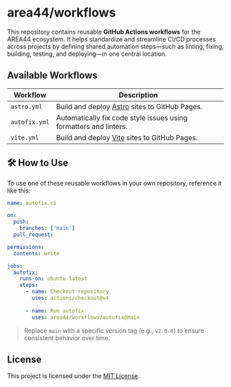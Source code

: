# area44/workflows

This repository contains reusable **GitHub Actions workflows** for the AREA44 ecosystem. It helps standardize and streamline CI/CD processes across projects by defining shared automation steps—such as linting, fixing, building, testing, and deploying—in one central location.

## Available Workflows

| Workflow        | Description                                                                 |
|-----------------|-----------------------------------------------------------------------------|
| `astro.yml`     | Build and deploy [Astro](https://astro.build/) sites to GitHub Pages.       |
| `autofix.yml`   | Automatically fix code style issues using formatters and linters.           |
| `vite.yml`      | Build and deploy [Vite](https://vitejs.dev/) sites to GitHub Pages.         |

## 🛠️ How to Use

To use one of these reusable workflows in your own repository, reference it like this:

```yaml
name: autofix.ci

on:
  push:
    branches: ['main']
  pull_request:

permissions:
  contents: write

jobs:
  autofix:
    runs-on: ubuntu-latest
    steps:
      - name: Checkout repository
        uses: actions/checkout@v4
      
      - name: Run autofix
        uses: area44/workflows/autofix@main
```

> Replace `main` with a specific version tag (e.g., `v2.0.0`) to ensure consistent behavior over time.

## License

This project is licensed under the [MIT License](LICENSE).
